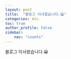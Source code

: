```yaml
---
layout: post
title:  "블로그 이사왔습니다.😀"
categories: etc.
toc: true
author_profile: false
sidebar:
    nav: "counts"
---
```


블로그 이사왔습니다.😀